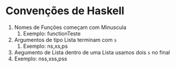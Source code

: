 # Convenções de Haskell

1. Nomes de Funções começam com Minuscula
	1. Exemplo: functionTeste
2. Argumentos de tipo Lista terminam com `s`
	1. Exemplo: ns,xs,ps
3. Aegumento de Lista dentro de uma Lista usamos dois `s` no final
  1. Exemplo: nss,xss,pss
